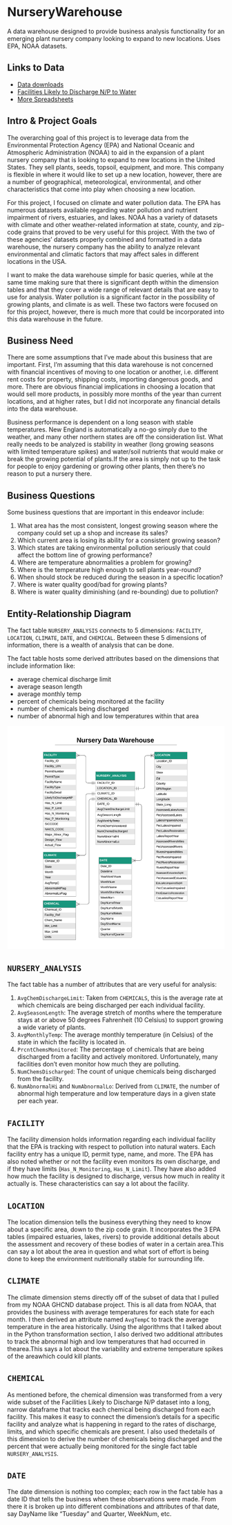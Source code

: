 # NurseryWarehouse
A data warehouse designed to provide business analysis functionality for an emerging plant nursery company looking to expand to new locations.  Uses EPA, NOAA datasets.

## Links to Data
- [Data downloads](https://gispub2.epa.gov/NPDAT/DataDownloads.html)
- [Facilities Likely to Discharge N/P to Water](https://gispub2.epa.gov/NPDAT/downloads/npdes_met_20150721.html)
- [More Spreadsheets](https://www.epa.gov/nutrient-policy-data/waters-assessed-impaired-due-nutrient-related-causes)

## Intro & Project Goals

The overarching goal of this project is to leverage data from the Environmental Protection Agency (EPA) and National Oceanic and Atmospheric Administration (NOAA) to aid in the expansion of a plant nursery company that is looking to expand to new locations in the United States.  They sell plants, seeds, topsoil, equipment, and more.  This company is flexible in where it would like to set up a new location, however, there are a number of geographical, meteorological, environmental, and other characteristics that come into play when choosing a new location.  

For this project, I focused on climate and water pollution data. The  EPA  has  numerous datasets  available  regarding  water  pollution  and  nutrient impairment of rivers, estuaries, and lakes.  NOAA has a variety of datasets with climate and other weather-related information at state, county, and zip-code grains that proved to be very useful for this project. With the two of these agencies’ datasets properly combined and formatted in a data warehouse, the nursery company has the ability to analyze relevant environmental and climatic factors that may affect sales in different locations in the USA.

I want to make the data warehouse simple for basic queries, while at the same time making sure that there is significant depth within the dimension tables and that they cover a wide range of relevant details that are easy to use for analysis.  Water pollution is a significant factor in the possibility of growing plants, and climate is as well. These two factors were focused on for this project, however, there is much more that could be incorporated into this data warehouse in the future.

## Business Need

There are some assumptions that I’ve made about this business that are important.  First, I’m assuming that this data warehouse is not concerned with financial incentives of moving to one location or another, i.e. different rent costs for property, shipping costs, importing  dangerous goods,  and  more.  There are obvious  financial  implications  in choosing a location that would sell more products, in possibly more months of the year than current locations, and at higher rates, but I did not incorporate any financial details into the data warehouse.

Business performance is dependent on a long season with stable temperatures. New England is automatically a no-go simply due to the weather, and many other northern states are off the consideration list.  What really needs to be analyzed is stability in weather (long growing seasons with limited temperature spikes) and water/soil nutrients that would make or break the growing potential of plants.If the area is simply not up to the task for people to enjoy gardening or growing other plants, then there’s no reason to put a nursery there.

## Business Questions

Some business questions that are important in this endeavor include:
1. What area has the most consistent, longest growing season where the company could set up a shop and increase its sales?
2. Which current area is losing its ability for a consistent growing season?
3. Which states are taking environmental pollution seriously that could affect the bottom line of growing performance?
4. Where are temperature abnormalities a problem for growing?
5. Where is the temperature high enough to sell plants year-round?
6. When should stock be reduced during the season in a specific location?
7. Where is water quality good/bad for growing plants?
8. Where is water quality diminishing (and re-bounding) due to pollution?

## Entity-Relationship Diagram

The fact table `NURSERY_ANALYSIS` connects to 5 dimensions: `FACILITY`, `LOCATION`, `CLIMATE`, `DATE`, and `CHEMICAL`.  Between these 5 dimensions of information, there is a wealth of analysis that can be done.

The fact table hosts some derived attributes based on the dimensions that include information like:

- average chemical discharge limit
- average season length
- average monthly temp
- percent of chemicals being monitored at the facility
- number of chemicals being discharged
- number of abnormal high and low temperatures within that area

![ERD](./docs/nurseryERD.png)

## `NURSERY_ANALYSIS`
The fact table has a number of attributes that are very useful for analysis:

1. `AvgChemDischargeLimit`: Taken from `CHEMICALS`, this is the average rate at which chemicals are being discharged per each individual facility.
2. `AvgSeasonLength`: The average stretch of months where the temperature stays at or above 50 degrees Fahrenheit (10 Celsius) to support growing a wide variety of plants.
3. `AvgMonthlyTemp`: The average monthly temperature (in Celsius) of the state in which the facility is located in.
4. `PrcntChemsMonitored`: The percentage of chemicals that are being discharged from a facility and actively monitored.  Unfortunately, many facilities don’t even monitor how much they are polluting.
5. `NumChemsDischarged`: The count of unique chemicals being discharged from the facility.
6. `NumAbnormalHi` and `NumAbnormalLo`: Derived  from  `CLIMATE`,  the  number  of  abnormal  high  temperature  and  low temperature days in a given state per each year.

## `FACILITY`
The facility dimension holds information regarding each individual facility that the EPA is tracking with respect to pollution into natural waters.  Each facility entry has a unique ID, permit type, name, and more.  The EPA has also noted whether or not the facility even monitors its own discharge, and if they have limits (`Has_N_Monitoring`, `Has_N_Limit`). They have also added how much the facility is designed to discharge, versus how much in reality it actually is. These characteristics can say a lot about the facility.

## `LOCATION`
The location dimension tells the business everything they need to know about a specific area, down to the zip code grain.  It incorporates the 3 EPA tables (impaired estuaries, lakes, rivers) to provide additional details about the assessment and recovery of these bodies of water in a certain area.This can say a lot about the area in question and what sort of effort is being done to keep the environment nutritionally stable for surrounding life.

## `CLIMATE`
The climate dimension stems directly off of the subset of data that I pulled from my NOAA GHCND database  project. This  is  all data  from NOAA, that provides the business with average temperatures for each state for each month.  I then derived an attribute named `AvgTempC` to track the average temperature in the area historically.  Using the algorithms that I talked about in the Python transformation section, I also derived two additional attributes to track the abnormal high and low temperatures that had occurred in thearea.This says a lot about the variability and extreme temperature spikes of the areawhich could kill plants.

## `CHEMICAL`
As mentioned before, the chemical dimension was transformed from a very wide subset of the Facilities Likely to Discharge N/P dataset into a long, narrow dataframe that tracks each chemical being discharged from each facility.  This makes it easy to connect the dimension’s details for a specific facility and analyze what is happening in regard to the rates of discharge, limits, and which specific chemicals are present.  I also used thedetails of this dimension to derive the number of chemicals being discharged and the percent that were actually being monitored for the single fact table `NURSERY_ANALYSIS`.

## `DATE`
The date dimension is nothing too complex; each row in the fact table has a date ID that tells the business when these observations were made. From there it is broken up into different combinations and attributes of that date, say DayName like “Tuesday” and Quarter, WeekNum, etc.
